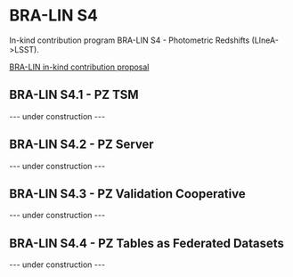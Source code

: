 # BRA-LIN S4     

In-kind contribution program BRA-LIN S4 - Photometric Redshifts (LIneA->LSST). 

[BRA-LIN in-kind contribution proposal](https://docs.google.com/document/d/1JWUG2vxxPD1DwrbQsZwI1q_2lk2TIGnHGHNbaq2zAbk/edit?usp=sharing)

## BRA-LIN S4.1 - PZ TSM 
--- under construction ---

## BRA-LIN S4.2 - PZ Server 
--- under construction ---

## BRA-LIN S4.3 - PZ Validation Cooperative
--- under construction ---

## BRA-LIN S4.4 - PZ Tables as Federated Datasets 
--- under construction ---
